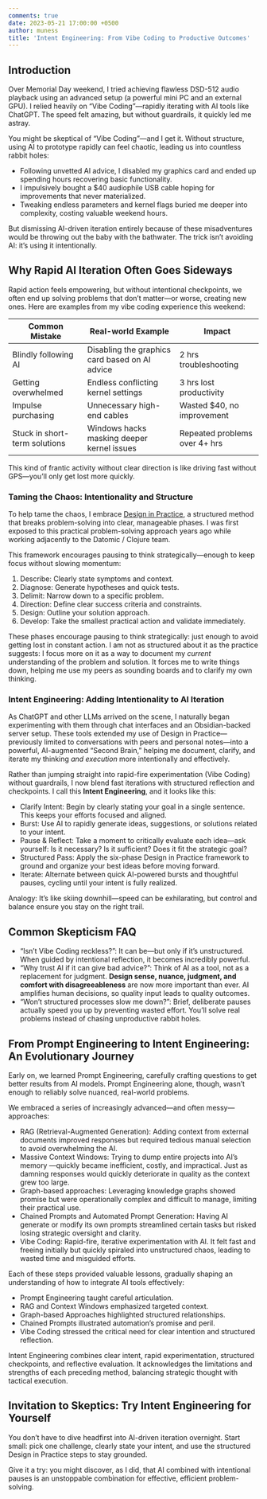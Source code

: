 ```yaml
---
comments: true
date: 2023-05-21 17:00:00 +0500
author: muness
title: 'Intent Engineering: From Vibe Coding to Productive Outcomes'
---
```


## Introduction

Over Memorial Day weekend, I tried achieving flawless DSD-512 audio playback using an advanced setup (a powerful mini PC and an external GPU). I relied heavily on “Vibe Coding”—rapidly iterating with AI tools like ChatGPT. The speed felt amazing, but without guardrails, it quickly led me astray.

You might be skeptical of “Vibe Coding”—and I get it. Without structure, using AI to prototype rapidly can feel chaotic, leading us into countless rabbit holes:

* Following unvetted AI advice, I disabled my graphics card and ended up spending hours recovering basic functionality.
* I impulsively bought a $40 audiophile USB cable hoping for improvements that never materialized.
* Tweaking endless parameters and kernel flags buried me deeper into complexity, costing valuable weekend hours.

But dismissing AI-driven iteration entirely because of these misadventures would be throwing out the baby with the bathwater. The trick isn’t avoiding AI: it’s using it intentionally.

## Why Rapid AI Iteration Often Goes Sideways

Rapid action feels empowering, but without intentional checkpoints, we often end up solving problems that don’t matter—or worse, creating new ones. Here are examples from my vibe coding experience this weekend:

| Common Mistake           | Real-world Example                                 | Impact                      |
|-------------------------|---------------------------------------------------|-----------------------------|
| Blindly following AI    | Disabling the graphics card based on AI advice    | 2 hrs troubleshooting       |
| Getting overwhelmed     | Endless conflicting kernel settings                | 3 hrs lost productivity     |
| Impulse purchasing      | Unnecessary high-end cables                         | Wasted $40, no improvement  |
| Stuck in short-term solutions | Windows hacks masking deeper kernel issues  | Repeated problems over 4+ hrs |

This kind of frantic activity without clear direction is like driving fast without GPS—you’ll only get lost more quickly.

### Taming the Chaos: Intentionality and Structure

To help tame the chaos, I embrace [Design in Practice](https://muness.com/posts/design-in-practice-writeup/), a structured method that breaks problem-solving into clear, manageable phases. I was first exposed to this practical problem-solving approach years ago while working adjacently to the Datomic / Clojure team.

This framework encourages pausing to think strategically—enough to keep focus without slowing momentum:

1. Describe: Clearly state symptoms and context.
2. Diagnose: Generate hypotheses and quick tests.
3. Delimit: Narrow down to a specific problem.
4. Direction: Define clear success criteria and constraints.
5. Design: Outline your solution approach.
6. Develop: Take the smallest practical action and validate immediately.

These phases encourage pausing to think strategically: just enough to avoid getting lost in constant action. I am not as structured about it as the practice suggests: I focus more on it as a way to document my _current_ understanding of the problem and solution. It forces me to write things down, helping me use my peers as sounding boards and to clarify my own thinking.

### Intent Engineering: Adding Intentionality to AI Iteration

As ChatGPT and other LLMs arrived on the scene, I naturally began experimenting with them through chat interfaces and an Obsidian-backed server setup. These tools extended my use of Design in Practice—previously limited to conversations with peers and personal notes—into a powerful, AI-augmented “Second Brain,” helping me document, clarify, and iterate my thinking _and execution_ more intentionally and effectively.

Rather than jumping straight into rapid-fire experimentation (Vibe Coding) without guardrails, I now blend fast iterations with structured reflection and checkpoints. I call this **Intent Engineering**, and it looks like this:

* Clarify Intent: Begin by clearly stating your goal in a single sentence. This keeps your efforts focused and aligned.
* Burst: Use AI to rapidly generate ideas, suggestions, or solutions related to your intent.
* Pause & Reflect: Take a moment to critically evaluate each idea—ask yourself: Is it necessary? Is it sufficient? Does it fit the strategic goal?
* Structured Pass: Apply the six-phase Design in Practice framework to ground and organize your best ideas before moving forward.
* Iterate: Alternate between quick AI-powered bursts and thoughtful pauses, cycling until your intent is fully realized.

Analogy: It’s like skiing downhill—speed can be exhilarating, but control and balance ensure you stay on the right trail.

## Common Skepticism FAQ

* “Isn’t Vibe Coding reckless?”: It can be—but only if it’s unstructured. When guided by intentional reflection, it becomes incredibly powerful.
* “Why trust AI if it can give bad advice?”: Think of AI as a tool, not as a replacement for judgment. **Design sense, nuance, judgment, and comfort with disagreeableness** are now more important than ever. AI amplifies human decisions, so quality input leads to quality outcomes.
* “Won’t structured processes slow me down?”: Brief, deliberate pauses actually speed you up by preventing wasted effort. You’ll solve real problems instead of chasing unproductive rabbit holes.

## From Prompt Engineering to Intent Engineering: An Evolutionary Journey

Early on, we learned Prompt Engineering, carefully crafting questions to get better results from AI models. Prompt Engineering alone, though, wasn’t enough to reliably solve nuanced, real-world problems.

We embraced a series of increasingly advanced—and often messy—approaches:

* RAG (Retrieval-Augmented Generation): Adding context from external documents improved responses but required tedious manual selection to avoid overwhelming the AI.
* Massive Context Windows: Trying to dump entire projects into AI’s memory —quickly became inefficient, costly, and impractical. Just as damning responses would quickly deteriorate in quality as the context grew too large.
* Graph-based approaches: Leveraging knowledge graphs showed promise but were operationally complex and difficult to manage, limiting their practical use.
* Chained Prompts and Automated Prompt Generation: Having AI generate or modify its own prompts streamlined certain tasks but risked losing strategic oversight and clarity.
* Vibe Coding: Rapid-fire, iterative experimentation with AI. It felt fast and freeing initially but quickly spiraled into unstructured chaos, leading to wasted time and misguided efforts.

Each of these steps provided valuable lessons, gradually shaping an understanding of how to integrate AI tools effectively:

* Prompt Engineering taught careful articulation.
* RAG and Context Windows emphasized targeted context.
* Graph-based Approaches highlighted structured relationships.
* Chained Prompts illustrated automation’s promise and peril.
* Vibe Coding stressed the critical need for clear intention and structured reflection.

Intent Engineering combines clear intent, rapid experimentation, structured checkpoints, and reflective evaluation. It acknowledges the limitations and strengths of each preceding method, balancing strategic thought with tactical execution.

## Invitation to Skeptics: Try Intent Engineering for Yourself

You don’t have to dive headfirst into AI-driven iteration overnight. Start small: pick one challenge, clearly state your intent, and use the structured Design in Practice steps to stay grounded.

Give it a try: you might discover, as I did, that AI combined with intentional pauses is an unstoppable combination for effective, efficient problem-solving.
